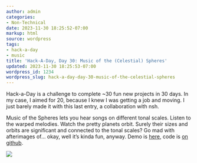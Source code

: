 ```yaml
---
author: admin
categories:
- Non-Technical
date: 2023-11-30 18:25:52-07:00
markup: html
source: wordpress
tags:
- hack-a-day
- music
title: 'Hack-A-Day, Day 30: Music of the (Celestial) Spheres'
updated: 2023-11-30 18:25:53-07:00
wordpress_id: 1234
wordpress_slug: hack-a-day-day-30-music-of-the-celestial-spheres
---
```

Hack-a-Day is a challenge to complete ~30 fun new projects in 30 days. In my case, I aimed for 20, because I knew I was getting a job and moving. I just barely made it with this last entry, a collaboration with nsh.

Music of the Spheres lets you hear songs on different tonal scales. Listen to the warped melodies. Watch the pretty planets orbit. Surely their sizes and orbits are significant and connected to the tonal scales? Go mad with afterimages of… okay, well it’s kinda fun, anyway. Demo is [here](https://za3k.github.io/ha3k-30-musicofspheres/), code is [on github](https://github.com/za3k/ha3k-30-musicofspheres).

[![](https://blog.za3k.com/wp-content/uploads/2023/11/screenshot-5.png)](https://za3k.github.io/ha3k-30-musicofspheres/)
